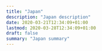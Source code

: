 ```yaml
---
title: "Japan"
description: "Japan description"
date: 2020-03-21T12:34:09+01:00
lastmod: 2020-03-28T12:34:09+01:00
draft: false
summary: "Japan summary"
---
```

